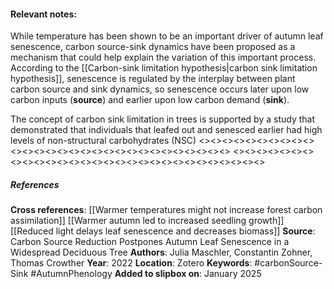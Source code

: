 #### **Relevant notes**:
While temperature has been shown to be an important driver of autumn leaf senescence, carbon source-sink dynamics have been proposed as a mechanism that could help explain the variation of this important process. According to the [[Carbon-sink limitation hypothesis|carbon sink limitation hypothesis]], senescence is regulated by the interplay between plant carbon source and sink dynamics, so senescence occurs later upon low carbon inputs (**source**) and earlier upon low carbon demand (**sink**).

The concept of carbon sink limitation in trees is supported by a study that demonstrated that individuals that leafed out and senesced earlier had high levels of non-structural carbohydrates (NSC)
<><><><><><><><><><><><><><><><><><><><><><><><><><><><><>
<><><><><><><><><><><><><><><><><><><><><><><><><><><><><>
##### References
**Cross references**: 
[[Warmer temperatures might not increase forest carbon assimilation]]
[[Warmer autumn led to increased seedling growth]]
[[Reduced light delays leaf senescence and decreases biomass]]
**Source**: Carbon Source Reduction Postpones Autumn Leaf Senescence in a Widespread Deciduous Tree
**Authors**: Julia Maschler, Constantin Zohner, Thomas Crowther
**Year**: 2022
**Location**: Zotero
**Keywords**: #carbonSource-Sink #AutumnPhenology 
**Added to slipbox on**: January 2025
